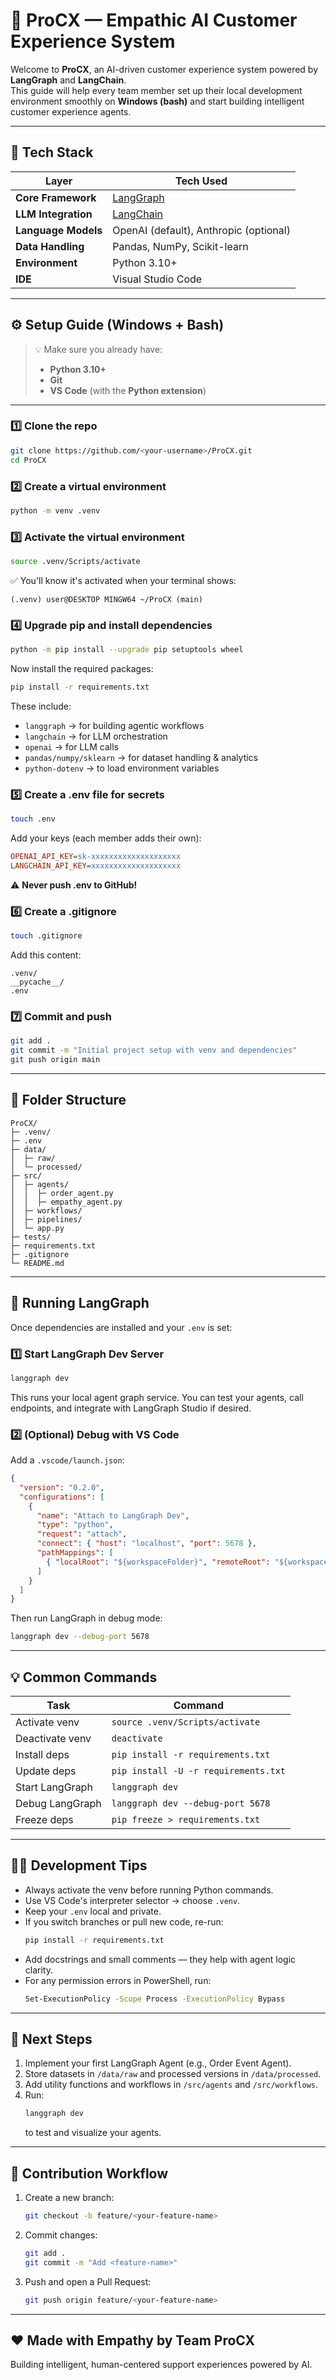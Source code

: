 # 🧠 ProCX — Empathic AI Customer Experience System

Welcome to **ProCX**, an AI-driven customer experience system powered by **LangGraph** and **LangChain**.  
This guide will help every team member set up their local development environment smoothly on **Windows (bash)** and start building intelligent customer experience agents.

---

## 🚀 Tech Stack

| Layer | Tech Used |
|-------|------------|
| **Core Framework** | [LangGraph](https://github.com/langchain-ai/langgraph) |
| **LLM Integration** | [LangChain](https://github.com/langchain-ai/langchain) |
| **Language Models** | OpenAI (default), Anthropic (optional) |
| **Data Handling** | Pandas, NumPy, Scikit-learn |
| **Environment** | Python 3.10+ |
| **IDE** | Visual Studio Code |

---

## ⚙️ Setup Guide (Windows + Bash)

> 💡 Make sure you already have:
> - **Python 3.10+**
> - **Git**
> - **VS Code** (with the **Python extension**)

---

### 1️⃣ Clone the repo
```bash
git clone https://github.com/<your-username>/ProCX.git
cd ProCX
```

### 2️⃣ Create a virtual environment
```bash
python -m venv .venv
```

### 3️⃣ Activate the virtual environment
```bash
source .venv/Scripts/activate
```
✅ You'll know it's activated when your terminal shows:
```
(.venv) user@DESKTOP MINGW64 ~/ProCX (main)
```

### 4️⃣ Upgrade pip and install dependencies
```bash
python -m pip install --upgrade pip setuptools wheel
```
Now install the required packages:
```bash
pip install -r requirements.txt
```
These include:
- `langgraph` → for building agentic workflows
- `langchain` → for LLM orchestration
- `openai` → for LLM calls
- `pandas/numpy/sklearn` → for dataset handling & analytics
- `python-dotenv` → to load environment variables

### 5️⃣ Create a .env file for secrets
```bash
touch .env
```
Add your keys (each member adds their own):
```ini
OPENAI_API_KEY=sk-xxxxxxxxxxxxxxxxxxxx
LANGCHAIN_API_KEY=xxxxxxxxxxxxxxxxxxxx
```
⚠️ **Never push .env to GitHub!**



### 6️⃣ Create a .gitignore
```bash
touch .gitignore
```
Add this content:
```
.venv/
__pycache__/
.env
```

### 7️⃣ Commit and push
```bash
git add .
git commit -m "Initial project setup with venv and dependencies"
git push origin main
```

---

## 🧩 Folder Structure
```
ProCX/
├─ .venv/
├─ .env
├─ data/
│  ├─ raw/
│  └─ processed/
├─ src/
│  ├─ agents/
│  │  ├─ order_agent.py
│  │  ├─ empathy_agent.py
│  ├─ workflows/
│  ├─ pipelines/
│  └─ app.py
├─ tests/
├─ requirements.txt
├─ .gitignore
└─ README.md
```

---

## 🧠 Running LangGraph

Once dependencies are installed and your `.env` is set:

### 1️⃣ Start LangGraph Dev Server
```bash
langgraph dev
```
This runs your local agent graph service. You can test your agents, call endpoints, and integrate with LangGraph Studio if desired.

### 2️⃣ (Optional) Debug with VS Code
Add a `.vscode/launch.json`:
```json
{
  "version": "0.2.0",
  "configurations": [
    {
      "name": "Attach to LangGraph Dev",
      "type": "python",
      "request": "attach",
      "connect": { "host": "localhost", "port": 5678 },
      "pathMappings": [
        { "localRoot": "${workspaceFolder}", "remoteRoot": "${workspaceFolder}" }
      ]
    }
  ]
}
```
Then run LangGraph in debug mode:
```bash
langgraph dev --debug-port 5678
```

---

## 💡 Common Commands

| Task | Command |
|------|---------|
| Activate venv | `source .venv/Scripts/activate` |
| Deactivate venv | `deactivate` |
| Install deps | `pip install -r requirements.txt` |
| Update deps | `pip install -U -r requirements.txt` |
| Start LangGraph | `langgraph dev` |
| Debug LangGraph | `langgraph dev --debug-port 5678` |
| Freeze deps | `pip freeze > requirements.txt` |

---

## 🧑‍💻 Development Tips

- Always activate the venv before running Python commands.
- Use VS Code's interpreter selector → choose `.venv`.
- Keep your `.env` local and private.
- If you switch branches or pull new code, re-run:
  ```bash
  pip install -r requirements.txt
  ```
- Add docstrings and small comments — they help with agent logic clarity.
- For any permission errors in PowerShell, run:
  ```bash
  Set-ExecutionPolicy -Scope Process -ExecutionPolicy Bypass
  ```

---

## 🔮 Next Steps

1. Implement your first LangGraph Agent (e.g., Order Event Agent).
2. Store datasets in `/data/raw` and processed versions in `/data/processed`.
3. Add utility functions and workflows in `/src/agents` and `/src/workflows`.
4. Run:
   ```bash
   langgraph dev
   ```
   to test and visualize your agents.

---

## 🤝 Contribution Workflow

1. Create a new branch:
   ```bash
   git checkout -b feature/<your-feature-name>
   ```
2. Commit changes:
   ```bash
   git add .
   git commit -m "Add <feature-name>"
   ```
3. Push and open a Pull Request:
   ```bash
   git push origin feature/<your-feature-name>
   ```

---

## ❤️ Made with Empathy by Team ProCX

Building intelligent, human-centered support experiences powered by AI.
